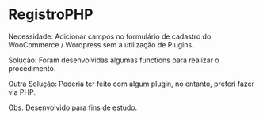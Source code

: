 # RegistroPHP

Necessidade: Adicionar campos no formulário de cadastro do WooCommerce / Wordpress sem a utilização de Plugins.

Solução: Foram desenvolvidas algumas functions para realizar o procedimento.

Outra Solução: Poderia ter feito com algum plugin, no entanto, preferi fazer via PHP.

Obs. Desenvolvido para fins de estudo.
